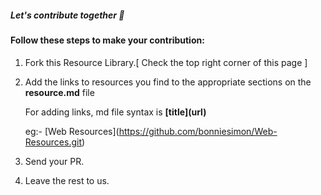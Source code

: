 ##### *Let's contribute together* :raised_hands:

#### Follow these steps to make your contribution:
 
 1. Fork this Resource Library.[ Check the top right corner of this page ]
 
 2. Add the links to resources you find to the appropriate sections on the **resource.md** file 
 
    For adding links, md file syntax is **[title]<span>(url)</span>** 
    
    eg:- [Web Resources]<span>(https://github.com/bonniesimon/Web-Resources.git)</span>
 
 3. Send your PR.
  
 4. Leave the rest to us.
